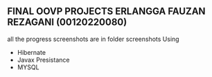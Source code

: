 ## FINAL OOVP PROJECTS ERLANGGA FAUZAN REZAGANI (00120220080)

all the progress screenshots are in folder screenshots
Using
- Hibernate
- Javax Presistance
- MYSQL
